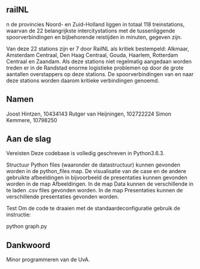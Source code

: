 railNL
-------------
n de provincies Noord- en Zuid-Holland liggen in totaal 118 treinstations, waarvan de 22 belangrijkste intercitystations met de tussenliggende spoorverbindingen en bijbehorende reistijden in minuten, gegeven zijn.

Van deze 22 stations zijn er 7 door RailNL als kritiek bestempeld: Alkmaar, Amsterdam Centraal, Den Haag Centraal, Gouda, Haarlem, Rotterdam Centraal en Zaandam. Als deze stations niet regelmatig aangedaan worden treden er in de Randstad enorme logistieke problemen op door de grote aantallen overstappers op deze stations. De spoorverbindingen van en naar deze stations worden daarom kritieke verbindingen genoemd.

Namen
-------------
Joost Hintzen, 10434143
Rutger van Heijningen, 102722224
Simon Kemmere, 10798250


Aan de slag
-------------
Vereisten
Deze codebase is volledig geschreven in Python3.6.3.

Structuur
Python files (waaronder de datastructuur) kunnen gevonden worden in de
python_files map.
De visualisatie van de case en de andere gebruikte afbeeldingen in bijvoorbeeld
de presentaties kunnen gevonden worden in de map Afbeeldingen.
In de map Data kunnen de verschillende in te laden .csv files gevonden worden.
In de map Presentaties kunnen de verschillende presentaties gevonden worden.

Test
Om de code te draaien met de standaardeconfiguratie gebruik de instructie:

python graph.py

Dankwoord
-------------
Minor programmeren van de UvA.
